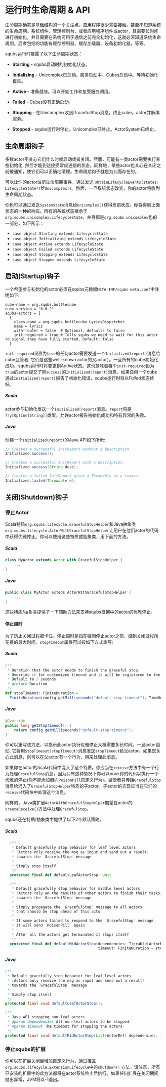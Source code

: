 # 运行时生命周期 & API

生命周期确实是基础结构的一个关注点。应用程序很少需要接触，甚至不知道系统的生命周期。系统组件、管理控制台、或者应用程序组件或actor，其需要长时间进行初始化，并且需要在系统可用于通信之前完全初始化，这就必须知道系统生命周期。后者包括的功能有缓存控制器、缓存加载器、设备初始化器，等等。

squbs运行时暴露了以下生命周期状态：

* **Starting** - squbs启动时的初始化状态。

* **Initializing** - Unicomplex已启动。服务启动中。Cubes启动中。等待初始化报告。

* **Active** - 准备就绪，可以开始工作和接受服务调用。

* **Failed** - Cubes没有正确启动。

* **Stopping** - 在Unicomplex收到GracefulStop消息。终止cube，actor并解绑服务。

* **Stopped** - squbs运行时停止。Unicomplex已终止。ActorSystem已终止。

## 生命周期钩子

多数actor不关心它们什么时候启动或者关闭。然而，可能有一类actor需要执行某些初始化, 然后才能到达接受常规通信的状态。同样地，某些actor也关心在关闭之前被通知，使它们可以正确地清理。生命周期钩子就是为此而存在的。 

可以让你的actor注册生命周期事件，通过发送 `ObtainLifecycleEvents(states: LifecycleState*)`给`Unicomplex()`。然后，一旦系统状态改变，你的actor将收到生命周期状态。

你也可以通过发送`SystemState`消息给`Unicomplex()`获得当前状态。你将得到上面状态的一种的响应。所有的系统状态继承于`org.squbs.unicomplex.LifecycleState`，并且都是`org.squbs.unicomplex`包的一部分，如下所示：

* `case object Starting extends LifecycleState`
* `case object Initializing extends LifecycleState`
* `case object Active extends LifecycleState`
* `case object Failed extends LifecycleState`
* `case object Stopping extends LifecycleState`
* `case object Stopped extends LifecycleState`
 

## 启动(Startup)钩子

一个希望参与初始化的actor必须在squbs元数据`META-INF/squbs-meta.conf`中注明如下:

```
cube-name = org.squbs.bottlecube
cube-version = "0.0.2"
squbs-actors = [
  {
    class-name = org.squbs.bottlecube.LyricsDispatcher
    name = lyrics
    with-router = false  # Optional, defaults to false
    init-required = true # Tells squbs we need to wait for this actor to signal they have fully started. Default: false
  }
```

`init-required`设置为`true`的任何actor需要发送一个`Initialized(report)`消息给cube监管者, 它们是这些well-known actor的父actor）。一旦所有的cube初始化成功，squbs运行时将变更到*Active*状态。这也意味着每个`init-required`设为`true`的actor提交了带`success`的`Initialized(report)`消息。如果任何一个cube通过`Initialized(report)`报告了初始化错误，squbs运行时将以*Failed*状态终结。

##### Scala

actor参与初始化发送一个`Initialized(report)`消息。`report`将是`Try[Option[String]]`类型，允许actor报告初始化成功和特有异常的失败。

##### Java

创建一个`Initialized(report)`的Java API如下所示:

```java
// Creates a successful InitReport without a description.
Initialized.success();

// Creates a successful InitReport with a description.
Initialized.success(String desc);

// Creates a failed InitReport given a Throwable as a reason.
Initialized.failed(Throwable e);
```

## 关闭(Shutdown)钩子

### 停止Actor

Scala特质`org.squbs.lifecycle.GracefulStopHelper`和Java抽象类`org.squbs.lifecycle.ActorWithGracefulStopHelper`让用户在他们actor的代码中获得优雅停止。你可以使用这些特质或抽象类，用下面的方法。

##### Scala

```scala
class MyActor extends Actor with GracefulStopHelper {
    ...
}
```

##### Java

```java
public class MyActor exteds ActorWithGracefulStopHelper {
    ...
}
```

这些特质/抽象类提供了一下辅助方法来支持squbs框架中的actor的优雅停止。

#### 停止超时

为了防止关闭过程被卡住，停止超时是指在强制停止actor之前，控制关闭过程所花费的最大时间。`stopTimeout`属性可以按如下方式重写:

##### Scala

```scala
/**
 * Duration that the actor needs to finish the graceful stop.
 * Override it for customized timeout and it will be registered to the reaper
 * Default to 5 seconds
 * @return Duration
 */
def stopTimeout: FiniteDuration =
  FiniteDuration(config.getMilliseconds("default-stop-timeout"), TimeUnit.MILLISECONDS)
```

##### Java

```java
@Override
public long getStopTimeout() {
    return config.getMilliseconds("default-stop-timeout");
}
```

你可以重写该方法，以指示此actor执行优雅停止大概需要多长时间。一旦actor启动, 它将用`StopTimeout(stopTimeout)`消息发送`stopTimeout`给父actor。如果您关心此消息，则可以在父actor有一个行为，用来处理此消息。

如果你在actor的Scala代码中混入了这个特质，你应当在`receive`方法中有一个行为处理`GracefulStop`消息，因为只有这种情况下你可以hook你的代码以执行一个优雅的停止(你不能添加趋向`PoisonPill`自定义行为)。监管者只传播`GracefulStop`消息给混入了`GracefulStopHelper`特质的子actor。子actor的实现应当在它们的`receive`代码块中处理这个消息。

同样的，Java类扩展`ActorWithGracefulStopHelper`期望在actor的`createReceive()`方法中处理`GracefulStop`。

squbs还在特质/抽象类中提供了以下2个默认策略。

##### Scala

```scala
  /**
   * Default gracefully stop behavior for leaf level actors
   * (Actors only receive the msg as input and send out a result)
   * towards the `GracefulStop` message
   *
   * Simply stop itself
   */
  protected final def defaultLeafActorStop: Unit
```

```scala
  /**
   * Default gracefully stop behavior for middle level actors
   * (Actors rely on the results of other actors to finish their tasks)
   * towards the `GracefulStop` message
   *
   * Simply propagate the `GracefulStop` message to all actors
   * that should be stop ahead of this actor
   *
   * If some actors failed to respond to the `GracefulStop` message,
   * It will send `PoisonPill` again
   *
   * After all the actors get terminated it stops itself
   */
  protected final def defaultMidActorStop(dependencies: Iterable[ActorRef],
                                          timeout: FiniteDuration = stopTimeout / 2): Unit
```

##### Java

```java
/**
 * Default gracefully stop behavior for leaf level actors
 * (Actors only receive the msg as input and send out a result)
 * towards the `GracefulStop` message
 *
 * Simply stop itself
 */
protected final void defaultLeafActorStop();
```

```java
/**
 * Java API stopping non-leaf actors.
 * @param dependencies All non-leaf actors to be stopped.
 * @param timeout The timeout for stopping the actors.
 */
protected final void defaultMidActorStop(List[ActorRef] dependencies, long timeout, TimeUnit unit);
```

### 停止squbs的扩展

你可以在扩展关闭里增加自定义行为，通过覆盖`org.squbs.lifecycle.ExtensionLifecycle`中的`shutdown()` 方法。请注意，所有已安装的扩展中的此方法都将在actor系统终止后执行。如果任何扩展在关闭期间抛出异常，JVM将以-1退出。
